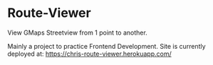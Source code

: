 # Route-Viewer
View GMaps Streetview from 1 point to another.

Mainly a project to practice Frontend Development.
Site is currently deployed at: https://chris-route-viewer.herokuapp.com/
